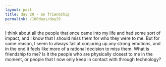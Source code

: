 ```yaml
---
layout: post
title: day 29 - on friendship
permalink: /100days/day29
---
```


I think about all the people that once came into my life and had some sort of impact, and I know that I should miss them for who they were to me. But for some reason, I seem to always fail at conjuring up any strong emotions, and in the end it feels like more of a rational decision to miss them. What is friendship to me? Is it the people who are physically closest to me in the moment, or people that I now only keep in contact with through technology? 
